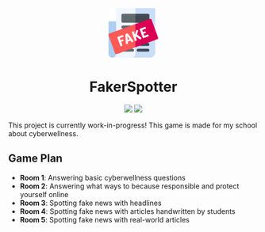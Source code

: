 <div align="center">

<img src="./.github/icon.png" width="100"/>

</div>

<h1 align="center">FakerSpotter</h1>

<div align="center">

[![](https://img.shields.io/badge/Powered%20By-.NET-blue?logo=microsoft&style=flat-square)](https://dotnet.microsoft.com)
[![](https://img.shields.io/badge/Made%20With-Visual%20Studio-blue?logo=visual-studio&style=flat-square)](https://visualstudio.microsoft.com)

</div>

This project is currently work-in-progress! This game is made for my school about cyberwellness.

## Game Plan

* **Room 1**: Answering basic cyberwellness questions
* **Room 2**: Answering what ways to because responsible and protect yourself online
* **Room 3**: Spotting fake news with headlines
* **Room 4**: Spotting fake news with articles handwritten by students
* **Room 5**: Spotting fake news with real-world articles